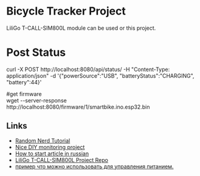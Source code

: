 # Bicycle Tracker Project

LiliGo T-CALL-SIM800L module can be used or this project.

# Post Status
curl -X POST http://localhost:8080/api/status/ -H "Content-Type: application/json" -d '{"powerSource":"USB", "batteryStatus":"CHARGING", "battery":44}'

#get firmware                                   
wget --server-response http://localhost:8080/firmware/1/smartbike.ino.esp32.bin


## Links ##
- [Random Nerd Tutorial](https://randomnerdtutorials.com/esp32-sim800l-publish-data-to-cloud/)
- [Nice DIY monitoring project](https://www.instructables.com/id/ESP32-SIM800L-and-Barrier-Sensor/)
- [How to start article in russian](http://www.bizkit.ru/2019/02/05/11989/)
- [LiliGo T-CALL-SIM800L Project Repo](https://github.com/Xinyuan-LilyGO/LilyGo-T-Call-SIM800L/issues/29)
- [пример что можно использовать для управления питанием.](https://gist.github.com/me-no-dev/)
